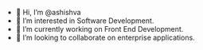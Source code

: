 - 👋 Hi, I’m @ashishva
- 👀 I’m interested in Software Development.
- 🌱 I’m currently working on Front End Development.
- 💞️ I’m looking to collaborate on enterprise applications.  

<!---
ashishva/ashishva is a ✨ special ✨ repository because its `README.md` (this file) appears on your GitHub profile.
You can click the Preview link to take a look at your changes.
--->
